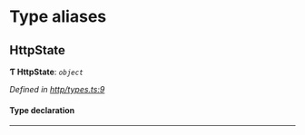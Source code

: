 

# Type aliases

<a id="httpstate"></a>

##  HttpState

**Ƭ HttpState**: *`object`*

*Defined in [http/types.ts:9](https://github.com/polkadot-js/api/blob/b34277a/packages/rpc-provider/src/http/types.ts#L9)*

#### Type declaration

___


